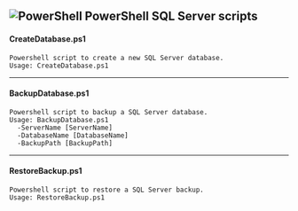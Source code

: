 ## ![PowerShell](https://i-technet.sec.s-msft.com/en-us/Powershell/ux/library/dn966235.Powershell_32.png?Segments=http%3a%2f%2ftechnet.microsoft.com%2flibrary&isLibrary=true&OverwriteHostBase=https%3a%2f%2fmsdn.microsoft.com%2f&isMtpsRequest=true&ThemeBranding=Powershell&HideProfileLink=false&HideProfileText=false) PowerShell SQL Server scripts

#### CreateDatabase.ps1
```
Powershell script to create a new SQL Server database.
Usage: CreateDatabase.ps1
```

---

#### BackupDatabase.ps1
```
Powershell script to backup a SQL Server database.
Usage: BackupDatabase.ps1
  -ServerName [ServerName]
  -DatabaseName [DatabaseName]
  -BackupPath [BackupPath]
```

---

#### RestoreBackup.ps1
```
Powershell script to restore a SQL Server backup.
Usage: RestoreBackup.ps1
```